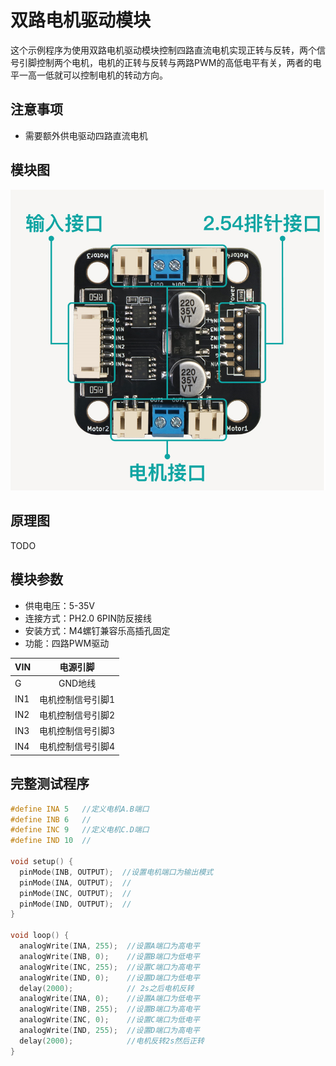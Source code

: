 # 双路电机驱动模块

这个示例程序为使用双路电机驱动模块控制四路直流电机实现正转与反转，两个信号引脚控制两个电机，电机的正转与反转与两路PWM的高低电平有关，两者的电平一高一低就可以控制电机的转动方向。

## 注意事项

- 需要额外供电驱动四路直流电机

## 模块图

![模块图](highSpeedMiniMotorDriveBoardModel/highSpeedMiniMotorDriveBoardModel.png)

## 原理图

TODO

## 模块参数

- 供电电压：5-35V
- 连接方式：PH2.0 6PIN防反接线
- 安装方式：M4螺钉兼容乐高插孔固定
- 功能：四路PWM驱动

| VIN    | 电源引脚|
| :----- | :-------: |
| G      | GND地线|
| IN1   | 电机控制信号引脚1|
| IN2   | 电机控制信号引脚2|
| IN3   | 电机控制信号引脚3|
| IN4   | 电机控制信号引脚4|

## 完整测试程序

```cpp
#define INA 5   //定义电机A.B端口
#define INB 6   //
#define INC 9   //定义电机C.D端口
#define IND 10  //

void setup() {
  pinMode(INB, OUTPUT);  //设置电机端口为输出模式
  pinMode(INA, OUTPUT);  //
  pinMode(INC, OUTPUT);  //
  pinMode(IND, OUTPUT);  //
}

void loop() {
  analogWrite(INA, 255);  //设置A端口为高电平
  analogWrite(INB, 0);    //设置B端口为低电平
  analogWrite(INC, 255);  //设置C端口为高电平
  analogWrite(IND, 0);    //设置D端口为低电平
  delay(2000);            // 2s之后电机反转
  analogWrite(INA, 0);    //设置A端口为低电平
  analogWrite(INB, 255);  //设置B端口为高电平
  analogWrite(INC, 0);    //设置C端口为低电平
  analogWrite(IND, 255);  //设置D端口为高电平
  delay(2000);            //电机反转2s然后正转
}
```

